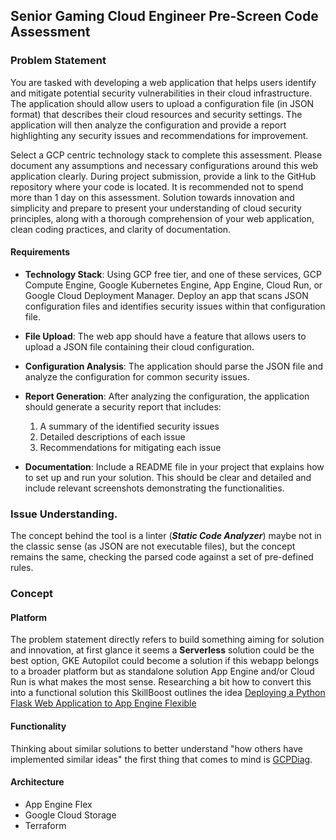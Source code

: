 ## Senior Gaming Cloud Engineer Pre-Screen Code Assessment

### Problem Statement
You are tasked with developing a web application that helps users identify and mitigate potential security vulnerabilities in their cloud infrastructure. The application should allow users to upload a configuration file (in JSON format) that describes their cloud resources and security settings. The application will then analyze the configuration and provide a report highlighting any security issues and recommendations for improvement.

Select a GCP centric technology stack to complete this assessment. Please document any assumptions and necessary configurations around this web application clearly. During project submission, provide a link to the GitHub repository where your code is located. It is recommended not to spend more than 1 day on this assessment.
Solution towards innovation and simplicity and prepare to present your understanding of cloud security principles, along with a thorough comprehension of your web application, clean coding practices, and clarity of documentation.

#### Requirements
- **Technology Stack**: Using GCP free tier, and one of these services, GCP Compute Engine, Google Kubernetes Engine, App Engine, Cloud Run, or Google Cloud Deployment Manager. Deploy an app that scans JSON configuration files and identifies security issues within that configuration file.

- **File Upload**: The web app should have a feature that allows users to upload a JSON file containing their cloud configuration.

- **Configuration Analysis**: The application should parse the JSON file and analyze the configuration for common security issues.

- **Report Generation**: After analyzing the configuration, the application should generate a security report that includes:
  1. A summary of the identified security issues
  2. Detailed descriptions of each issue
  3. Recommendations for mitigating each issue

- **Documentation**: Include a README file in your project that explains how to set up and run your solution. This should be clear and detailed and include relevant screenshots demonstrating the functionalities.  


### Issue Understanding.

The concept behind the tool is a linter (***Static Code Analyzer***) maybe not in the classic sense (as JSON are not executable files), but the concept remains the same, checking the parsed code against a set of pre-defined rules.

### Concept

#### Platform
The problem statement directly refers to build something aiming for solution and innovation, at first glance it seems a **Serverless** solution could be the best option, GKE Autopilot could become a solution if this webapp belongs to a broader platform but as standalone solution App Engine and/or Cloud Run is what makes the most sense. Researching a bit how to convert this into a functional solution this SkillBoost outlines the idea [Deploying a Python Flask Web Application to App Engine Flexible](https://www.cloudskillsboost.google/focuses/3334?catalog_rank=%7B%22rank%22%3A1%2C%22num_filters%22%3A0%2C%22has_search%22%3Atrue%7D&parent=catalog&search_id=42350417)

#### Functionality
Thinking about similar solutions to better understand "how others have implemented similar ideas" the first thing that comes to mind is [GCPDiag](https://gcpdiag.dev/).

#### Architecture
- App Engine Flex
- Google Cloud Storage
- Terraform